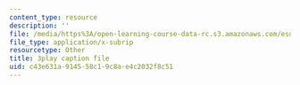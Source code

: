 ```yaml
---
content_type: resource
description: ''
file: /media/https%3A/open-learning-course-data-rc.s3.amazonaws.com/esd-051j-engineering-innovation-and-design-fall-2012/c43e631a914558c19c8ae4c2032f8c51_ET15GHDbbeA.vtt
file_type: application/x-subrip
resourcetype: Other
title: 3play caption file
uid: c43e631a-9145-58c1-9c8a-e4c2032f8c51
---
```

